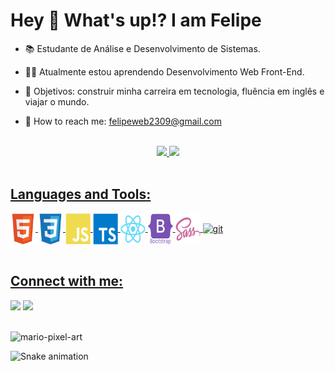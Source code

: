 <h1> Hey 👋 What's up!? I am Felipe </h1>

- 📚 Estudante de Análise e Desenvolvimento de Sistemas.

- 👨‍💻 Atualmente estou aprendendo Desenvolvimento Web Front-End.

- 🎯 Objetivos: construir minha carreira em tecnologia, fluência em inglês e viajar o mundo.

- 📧 How to reach me: felipeweb2309@gmail.com

<br>

<div align="center">
  <a href="https://github.com/felipe-rodsilva">
  <img height="180em" src="https://github-readme-stats.vercel.app/api?username=felipe-rodsilva&show_icons=true&theme=github_dark&include_all_commits=true&count_private=true"/>
  <img height="180em" src="https://github-readme-stats.vercel.app/api/top-langs/?username=felipe-rodsilva&layout=compact&langs_count=7&theme=github_dark"/>
</div>

<br>

## Languages and Tools:
<div style="display: inline_block">
 <a href="https://github.com/felipe-rodsilva">
   <img align="center" src="https://raw.githubusercontent.com/devicons/devicon/master/icons/html5/html5-original.svg" alt="html5" width="40" height="50" /> 
   <img align="center" src="https://raw.githubusercontent.com/devicons/devicon/master/icons/css3/css3-original.svg" alt="css3" width="40" height="50"/> 
   <img align="center" src="https://raw.githubusercontent.com/devicons/devicon/master/icons/javascript/javascript-plain.svg" alt="javascript" width="40" height="50"/> 
   <img align="center" src="https://raw.githubusercontent.com/devicons/devicon/master/icons/typescript/typescript-plain.svg" alt="typescript" width="40" height="50"/> 
   <img align="center" src="https://raw.githubusercontent.com/devicons/devicon/master/icons/react/react-original.svg" alt="react" width="40" height="50"/> 
   <img align="center" src="https://raw.githubusercontent.com/devicons/devicon/master/icons/bootstrap/bootstrap-plain-wordmark.svg" alt="bootstrap" width="40" height="50"/>
   <img align="center" src="https://raw.githubusercontent.com/devicons/devicon/master/icons/sass/sass-original.svg" alt="sass" width="40" height="50"/>
   <img align="center" src="https://www.vectorlogo.zone/logos/git-scm/git-scm-icon.svg" alt="git" width="40" height="50"/> 
</div>

<br>


## Connect with me:
<p align="left">
  <a href="https://www.linkedin.com/in/felipe-rodsilva" target="_blank"><img src="https://img.shields.io/badge/-LinkedIn-%230077B5?style=for-the-badge&logo=linkedin&logoColor=white" target="_blank"></a> 
  <a href = "mailto:felipeweb2309@gmail.com"><img src="https://img.shields.io/badge/Gmail-D14836?style=for-the-badge&logo=gmail&logoColor=white" target="_blank"></a>
  
<br>
<br>

 ![mario-pixel-art](https://user-images.githubusercontent.com/105990622/180962944-4eab68d8-783d-4314-8cd8-f9e8ad95ff11.gif)
  
 ![Snake animation](https://github.com/felipe-rodsilva/felipe-rodsilva/blob/output/github-contribution-grid-snake.svg)
</p>
